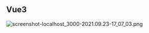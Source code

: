## Vue3

![screenshot-localhost_3000-2021.09.23-17_07_03.png](https://i.loli.net/2021/09/23/FbVUmHgSKrAwcuy.png)
